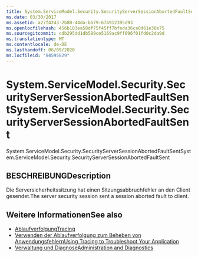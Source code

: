 ```yaml
---
title: System.ServiceModel.Security.SecurityServerSessionAbortedFaultSent
ms.date: 03/30/2017
ms.assetid: a27f4243-2b80-44da-bb79-674912395d93
ms.openlocfilehash: 456b183ea58df75f45ff7bfeda36ca0d61e30e75
ms.sourcegitcommit: cdb295dd1db589ce5169ac9ff096f01fd0c2da9d
ms.translationtype: MT
ms.contentlocale: de-DE
ms.lasthandoff: 06/09/2020
ms.locfileid: "84595829"
---
```

# <a name="systemservicemodelsecuritysecurityserversessionabortedfaultsent"></a><span data-ttu-id="f8b01-102">System.ServiceModel.Security.SecurityServerSessionAbortedFaultSent</span><span class="sxs-lookup"><span data-stu-id="f8b01-102">System.ServiceModel.Security.SecurityServerSessionAbortedFaultSent</span></span>
<span data-ttu-id="f8b01-103">System.ServiceModel.Security.SecurityServerSessionAbortedFaultSent</span><span class="sxs-lookup"><span data-stu-id="f8b01-103">System.ServiceModel.Security.SecurityServerSessionAbortedFaultSent</span></span>  
  
## <a name="description"></a><span data-ttu-id="f8b01-104">BESCHREIBUNG</span><span class="sxs-lookup"><span data-stu-id="f8b01-104">Description</span></span>  
 <span data-ttu-id="f8b01-105">Die Serversicherheitssitzung hat einen Sitzungsabbruchfehler an den Client gesendet.</span><span class="sxs-lookup"><span data-stu-id="f8b01-105">The server security session sent a session aborted fault to client.</span></span>  
  
## <a name="see-also"></a><span data-ttu-id="f8b01-106">Weitere Informationen</span><span class="sxs-lookup"><span data-stu-id="f8b01-106">See also</span></span>

- [<span data-ttu-id="f8b01-107">Ablaufverfolgung</span><span class="sxs-lookup"><span data-stu-id="f8b01-107">Tracing</span></span>](index.md)
- [<span data-ttu-id="f8b01-108">Verwenden der Ablaufverfolgung zum Beheben von Anwendungsfehlern</span><span class="sxs-lookup"><span data-stu-id="f8b01-108">Using Tracing to Troubleshoot Your Application</span></span>](using-tracing-to-troubleshoot-your-application.md)
- [<span data-ttu-id="f8b01-109">Verwaltung und Diagnose</span><span class="sxs-lookup"><span data-stu-id="f8b01-109">Administration and Diagnostics</span></span>](../index.md)
